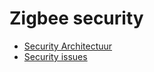 # Zigbee security

* [Security Architectuur](security/security.md)
* [Security issues](./security/securityissues.md)